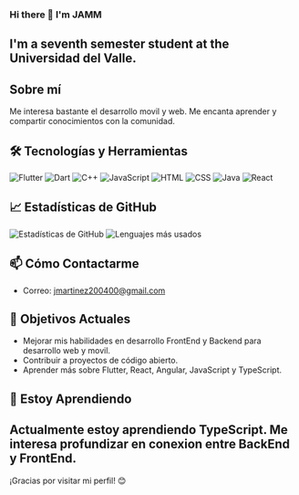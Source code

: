 ### Hi there 👋 I'm JAMM
## I'm a seventh semester student at the Universidad del Valle.

## Sobre mí

Me interesa bastante el desarrollo movil y web. Me encanta aprender y compartir conocimientos con la comunidad.

## 🛠️ Tecnologías y Herramientas

![Flutter](https://img.shields.io/badge/Flutter-02569B?style=for-the-badge&logo=flutter&logoColor=white)
![Dart](https://img.shields.io/badge/Dart-0175C2?style=for-the-badge&logo=dart&logoColor=white)
![C++](https://img.shields.io/badge/C++-00599C?style=for-the-badge&logo=cplusplus&logoColor=white)
![JavaScript](https://img.shields.io/badge/JavaScript-F7DF1E?style=for-the-badge&logo=javascript&logoColor=black)
![HTML](https://img.shields.io/badge/HTML-E34F26?style=for-the-badge&logo=html5&logoColor=white)
![CSS](https://img.shields.io/badge/CSS-1572B6?style=for-the-badge&logo=css3&logoColor=white)
![Java](https://img.shields.io/badge/Java-007396?style=for-the-badge&logo=java&logoColor=white)
![React](https://img.shields.io/badge/React-61DAFB?style=for-the-badge&logo=react&logoColor=black)

## 📈 Estadísticas de GitHub

![Estadísticas de GitHub](https://github-readme-stats.vercel.app/api?username=JAMM0118&show_icons=true&theme=radical)
![Lenguajes más usados](https://github-readme-stats.vercel.app/api/top-langs/?username=JAMM0118&layout=compact&theme=radical)


## 📫 Cómo Contactarme

- Correo: [jmartinez200400@gmail.com](mailto:jmartinez200400@gmail.com)

## 🎯 Objetivos Actuales

- Mejorar mis habilidades en desarrollo FrontEnd y Backend para desarrollo web y movil.
- Contribuir a proyectos de código abierto.
- Aprender más sobre Flutter, React, Angular, JavaScript y TypeScript.

## 🌱 Estoy Aprendiendo

Actualmente estoy aprendiendo TypeScript. Me interesa profundizar en conexion entre BackEnd y FrontEnd.
---
¡Gracias por visitar mi perfil! 😊
